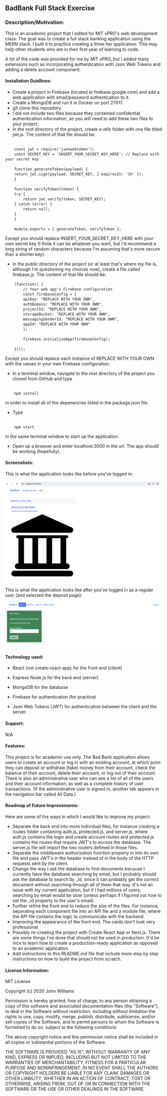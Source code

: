 ## BadBank Full Stack Exercise

### Description/Motivation:
This is an academic project that I edited for MIT xPRO's web development class. The goal was to create a full stack banking application using the MERN stack. I built it to practice creating a three tier application. This may help other students who are in their first year of learning to code. 

A lot of the code was provided for me by MIT xPRO, but I added many extensions such as incorporating authentication with Json Web Tokens and adding a delete account component.  

#### Installation Guidlines: 
* Create a project in Firebase (located at firebase.google.com) and add a web application with email/password authentication to it. 
* Create a MongoDB and run it in Docker on port 27017.
* git clone this repository
* I did not include two files because they contained confidential authentication information, so you will need to add these two files to your project: 
* In the root directory of the project, create a utils folder with one file titled jwt.js. The content of that file should be:

```

    const jwt = require('jsonwebtoken');
    const SECRET_KEY = 'INSERT_YOUR_SECRET_KEY_HERE'; // Replace with your secret key

    function generateToken(payload) {
    return jwt.sign(payload, SECRET_KEY, { expiresIn: '1h' });
    }

    function verifyToken(token) {
    try {
        return jwt.verify(token, SECRET_KEY);
    } catch (error) {
        return null;
    }
    }

    module.exports = { generateToken, verifyToken };

```

Except you should replace INSERT_YOUR_SECRET_KEY_HERE with your own secret key (I think it can be whatever you want, but I'd recommend a long string of random characters because I'm assuming that's more secure than a shorter key).  

* In the public directory of the project (or at least that's where my file is, although I'm questioning my choices now), create a file called firebase.js. The content of that file should be: 

```
    (function() {
        // Your web app's Firebase configuration
        const firebaseConfig = {
        apiKey: "REPLACE WITH YOUR OWN",
        authDomain: "REPLACE WITH YOUR OWN",
        projectId: "REPLACE WITH YOUR OWN",
        storageBucket: "REPLACE WITH YOUR OWN",
        messagingSenderId: "REPLACE WITH YOUR OWN",
        appId: "REPLACE WITH YOUR OWN"
        };

        firebase.initializeApp(firebaseConfig);

    }());

```

Except you should replace each instance of REPLACE WITH YOUR OWN with the values in your own Firebase configuration.   
* In a terminal window, navigate to the root directory of the project you cloned from GitHub and type 

```

    npm install 

```

in order to install all of the depenencies listed in the package.json file. 
* Type 

```

    npm start 

```

in the same terminal window to start up the application. 
* Open up a browser and enter localhost:3000 in the url. The app should be working (hopefully).

#### Screenshots:
This is what the application looks like before you've logged in:

![Image](/Images/HomePageImage.png)

This is what the application looks like after you've logged in as a regular user (and selected the deposit page):

![Image](/Images/DepositPageImage.png)


#### Technology used:
* React (not create-react-app) for the front end (client)
* Express Node.js for the back end (server)
* MongoDB for the database

* Firebase for authentication (for practice)
* Json Web Tokens (JWT) for authentication between the client and the server. 

#### Support:

N/A

#### Features:
This project is for academic use only. The Bad Bank application allows users to create an account or log in with an existing account, at which point they can deposit or withdraw (fake) money from their account, check the balance of their account, delete their account, or log out of their account. There is also an administrative user who can see a list of all of the users and their account information, as well as a complete history of user transactions. (If the administrative user is signed in, another tab appears in the navigation bar called All Data.)

#### Roadmap of Future Improvements: 
Here are some of the ways in which I would like to improve my project: 
* Separate the back end into more individual files, for instance creating a routes folder containing auth.js, protected.js, and server.js, where auth.js contains the login and create account routes and protected.js contains the routes that require JWT's to access the database. The server.js file will import the two routers defined in those files. 
* Separate the middleware authorization function properly in into its own file and pass JWT's in the header instead of in the body of the HTTP requests sent by the client. 
* Change the way I ask the database to find documents because I currently have the database searching by email, but I probably should ask the database to search by _id, since it can probably get the correct document without searching through all of them that way. It's not an issue with my current application, but if I had millions of users, searching by email would be slow (unless perhaps if I figured out how to set the _id property to the user's email). 
* Further refine the front end to reduce the size of the files. For instance, separating each component file into an API file and a module file, where the API file contains the logic to communicate with the backend. 
* Improving the appearance of the front end. The cards don't look very professional. 
* Possibly re-creating the project with Create React App or Next.js. There are some things I've done that should not be used in production. It'd be nice to learn how to create a production-ready application as opposed to an academic application. 
* Add instructions to this README.md file that include more step by step instructions on how to build the project from scratch. 

#### License Information:

MIT License

Copyright (c) 2020 John Williams

Permission is hereby granted, free of charge, to any person obtaining a copy of this software and associated documentation files (the "Software"), to deal in the Software without restriction, including without limitation the rights to use, copy, modify, merge, publish, distribute, sublicense, and/or sell copies of the Software, and to permit persons to whom the Software is furnished to do so, subject to the following conditions:

The above copyright notice and this permission notice shall be included in all copies or substantial portions of the Software.

THE SOFTWARE IS PROVIDED "AS IS", WITHOUT WARRANTY OF ANY KIND, EXPRESS OR IMPLIED, INCLUDING BUT NOT LIMITED TO THE WARRANTIES OF MERCHANTABILITY, FITNESS FOR A PARTICULAR PURPOSE AND NONINFRINGEMENT. IN NO EVENT SHALL THE AUTHORS OR COPYRIGHT HOLDERS BE LIABLE FOR ANY CLAIM, DAMAGES OR OTHER LIABILITY, WHETHER IN AN ACTION OF CONTRACT, TORT OR OTHERWISE, ARISING FROM, OUT OF OR IN CONNECTION WITH THE SOFTWARE OR THE USE OR OTHER DEALINGS IN THE SOFTWARE.
